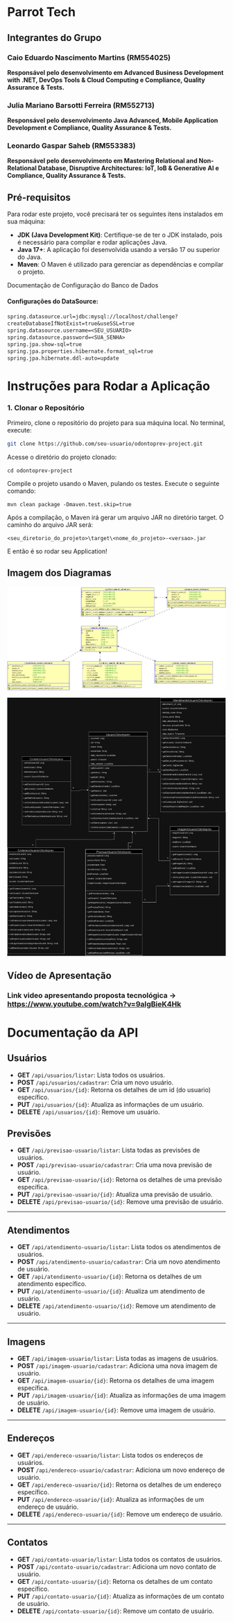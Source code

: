 # Parrot Tech

## Integrantes do Grupo

### Caio Eduardo Nascimento Martins (RM554025)
**Responsável pelo desenvolvimento em Advanced Business Development with .NET, DevOps Tools & Cloud Computing e Compliance, Quality Assurance & Tests.**

### Julia Mariano Barsotti Ferreira (RM552713)  
**Responsável pelo desenvolvimento Java Advanced, Mobile Application Development e Compliance, Quality Assurance & Tests.**

### Leonardo Gaspar Saheb (RM553383)  
**Responsável pelo desenvolvimento em Mastering Relational and Non-Relational Database, Disruptive Architectures: IoT, IoB & Generative AI e Compliance, Quality Assurance & Tests.**

  ##

## Pré-requisitos
Para rodar este projeto, você precisará ter os seguintes itens instalados em sua máquina:

- **JDK (Java Development Kit)**: Certifique-se de ter o JDK instalado, pois é necessário para compilar e rodar aplicações Java.
- **Java 17+**: A aplicação foi desenvolvida usando a versão 17 ou superior do Java.
- **Maven**: O Maven é utilizado para gerenciar as dependências e compilar o projeto.

Documentação de Configuração do Banco de Dados
#### Configurações do DataSource:
```
spring.datasource.url=jdbc:mysql://localhost/challenge?createDatabaseIfNotExist=true&useSSL=true
spring.datasource.username=<SEU_USUARIO>
spring.datasource.password=<SUA_SENHA>
spring.jpa.show-sql=true
spring.jpa.properties.hibernate.format_sql=true
spring.jpa.hibernate.ddl-auto=update
```

  ##
  
# Instruções para Rodar a Aplicação

### 1. Clonar o Repositório
Primeiro, clone o repositório do projeto para sua máquina local. No terminal, execute:

```bash
git clone https://github.com/seu-usuario/odontoprev-project.git
```

Acesse o diretório do projeto clonado:
```
cd odontoprev-project
```
Compile o projeto usando o Maven, pulando os testes. Execute o seguinte comando:
```
mvn clean package -Dmaven.test.skip=true
```
Após a compilação, o Maven irá gerar um arquivo JAR no diretório target. O caminho do arquivo JAR será:
```
<seu_diretorio_do_projeto>\target\<nome_do_projeto>-<versao>.jar
```
E então é so rodar seu Application!

  ##
  
## Imagem dos Diagramas

![Diagrama de Entidade e Relacionamento (DER)](https://github.com/jumarianobf/Odontoprev/blob/main/Relational_Sprint1.png)

![Diagrama de Classes de Entidade](https://github.com/jumarianobf/Odontoprev/blob/main/Odontoprev.drawio%20(1).png)


## Vídeo de Apresentação

### Link video apresentando proposta tecnológica -> https://www.youtube.com/watch?v=9aIgBieK4Hk
  
  ##

# Documentação da API

## Usuários
- **GET** `/api/usuarios/listar`: Lista todos os usuários.
- **POST** `/api/usuarios/cadastrar`: Cria um novo usuário.
- **GET** `/api/usuarios/{id}`: Retorna os detalhes de um id (do usuario) específico.
- **PUT** `/api/usuarios/{id}`: Atualiza as informações de um usuário.
- **DELETE** `/api/usuarios/{id}`: Remove um usuário.

## Previsões
- **GET** `/api/previsao-usuario/listar`: Lista todas as previsões de usuários.
- **POST** `/api/previsao-usuario/cadastrar`: Cria uma nova previsão de usuário.
- **GET** `/api/previsao-usuario/{id}`: Retorna os detalhes de uma previsão específica.
- **PUT** `/api/previsao-usuario/{id}`: Atualiza uma previsão de usuário.
- **DELETE** `/api/previsao-usuario/{id}`: Remove uma previsão de usuário.

---

## Atendimentos
- **GET** `/api/atendimento-usuario/listar`: Lista todos os atendimentos de usuários.
- **POST** `/api/atendimento-usuario/cadastrar`: Cria um novo atendimento de usuário.
- **GET** `/api/atendimento-usuario/{id}`: Retorna os detalhes de um atendimento específico.
- **PUT** `/api/atendimento-usuario/{id}`: Atualiza um atendimento de usuário.
- **DELETE** `/api/atendimento-usuario/{id}`: Remove um atendimento de usuário.

---

## Imagens
- **GET** `/api/imagem-usuario/listar`: Lista todas as imagens de usuários.
- **POST** `/api/imagem-usuario/cadastrar`: Adiciona uma nova imagem de usuário.
- **GET** `/api/imagem-usuario/{id}`: Retorna os detalhes de uma imagem específica.
- **PUT** `/api/imagem-usuario/{id}`: Atualiza as informações de uma imagem de usuário.
- **DELETE** `/api/imagem-usuario/{id}`: Remove uma imagem de usuário.

---

## Endereços
- **GET** `/api/endereco-usuario/listar`: Lista todos os endereços de usuários.
- **POST** `/api/endereco-usuario/cadastrar`: Adiciona um novo endereço de usuário.
- **GET** `/api/endereco-usuario/{id}`: Retorna os detalhes de um endereço específico.
- **PUT** `/api/endereco-usuario/{id}`: Atualiza as informações de um endereço de usuário.
- **DELETE** `/api/endereco-usuario/{id}`: Remove um endereço de usuário.

---

## Contatos
- **GET** `/api/contato-usuario/listar`: Lista todos os contatos de usuários.
- **POST** `/api/contato-usuario/cadastrar`: Adiciona um novo contato de usuário.
- **GET** `/api/contato-usuario/{id}`: Retorna os detalhes de um contato específico.
- **PUT** `/api/contato-usuario/{id}`: Atualiza as informações de um contato de usuário.
- **DELETE** `/api/contato-usuario/{id}`: Remove um contato de usuário.


